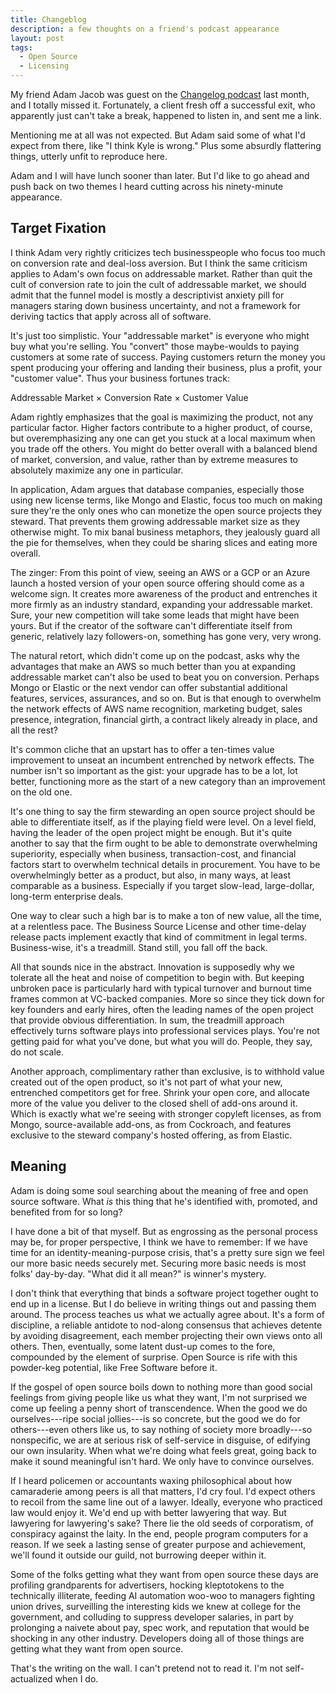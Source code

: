 ```yaml
---
title: Changeblog
description: a few thoughts on a friend's podcast appearance
layout: post
tags:
  - Open Source
  - Licensing
---
```


My friend Adam Jacob was guest on the [Changelog podcast](https://changelog.com/podcast/353) last month, and I totally missed it.  Fortunately, a client fresh off a successful exit, who apparently just can't take a break, happened to listen in, and sent me a link.

Mentioning me at all was not expected.  But Adam said some of what I'd expect from there, like "I think Kyle is wrong."  Plus some absurdly flattering things, utterly unfit to reproduce here.

Adam and I will have lunch sooner than later.  But I'd like to go ahead and push back on two themes I heard cutting across his ninety-minute appearance.

## Target Fixation

I think Adam very rightly criticizes tech businesspeople who focus too much on conversion rate and deal-loss aversion.  But I think the same criticism applies to Adam's own focus on addressable market.  Rather than quit the cult of conversion rate to join the cult of addressable market, we should admit that the funnel model is mostly a descriptivist anxiety pill for managers staring down business uncertainty, and not a framework for deriving tactics that apply across all of software.

It's just too simplistic.  Your "addressable market" is everyone who might buy what you're selling.  You "convert" those maybe-woulds to paying customers at some rate of success.  Paying customers return the money you spent producing your offering and landing their business, plus a profit, your "customer value".  Thus your business fortunes track:

Addressable Market &times; Conversion Rate &times; Customer Value

Adam rightly emphasizes that the goal is maximizing the product, not any particular factor.  Higher factors contribute to a higher product, of course, but overemphasizing any one can get you stuck at a local maximum when you trade off the others.  You might do better overall with a balanced blend of market, conversion, and value, rather than by extreme measures to absolutely maximize any one in particular.

In application, Adam argues that database companies, especially those using new license terms, like Mongo and Elastic, focus too much on making sure they're the only ones who can monetize the open source projects they steward.  That prevents them growing addressable market size as they otherwise might.  To mix banal business metaphors, they jealously guard all the pie for themselves, when they could be sharing slices and eating more overall.

The zinger:  From this point of view, seeing an AWS or a GCP or an Azure launch a hosted version of your open source offering should come as a welcome sign.  It creates more awareness of the product and entrenches it more firmly as an industry standard, expanding your addressable market.  Sure, your new competition will take some leads that might have been yours.  But if the creator of the software can't differentiate itself from generic, relatively lazy followers-on, something has gone very, very wrong.

The natural retort, which didn't come up on the podcast, asks why the advantages that make an AWS so much better than you at expanding addressable market can't also be used to beat you on conversion.  Perhaps Mongo or Elastic or the next vendor can offer substantial additional features, services, assurances, and so on.  But is that enough to overwhelm the network effects of AWS name recognition, marketing budget, sales presence, integration, financial girth, a contract likely already in place, and all the rest?

It's common cliche that an upstart has to offer a ten-times value improvement to unseat an incumbent entrenched by network effects.  The number isn't so important as the gist: your upgrade has to be a lot, lot better, functioning more as the start of a new category than an improvement on the old one.

It's one thing to say the firm stewarding an open source project should be able to differentiate itself, as if the playing field were level.  On a level field, having the leader of the open project might be enough.  But it's quite another to say that the firm ought to be able to demonstrate overwhelming superiority, especially when business, transaction-cost, and financial factors start to overwhelm technical details in procurement.  You have to be overwhelmingly better as a product, but also, in many ways, at least comparable as a business.  Especially if you target slow-lead, large-dollar, long-term enterprise deals.

One way to clear such a high bar is to make a ton of new value, all the time, at a relentless pace.  The Business Source License and other time-delay release pacts implement exactly that kind of commitment in legal terms.  Business-wise, it's a treadmill.  Stand still, you fall off the back.

All that sounds nice in the abstract.  Innovation is supposedly why we tolerate all the heat and noise of competition to begin with.  But keeping unbroken pace is particularly hard with typical turnover and burnout time frames common at VC-backed companies.  More so since they tick down for key founders and early hires, often the leading names of the open project that provide obvious differentiation.  In sum, the treadmill approach effectively turns software plays into professional services plays.  You're not getting paid for what you've done, but what you will do.  People, they say, do not scale.

Another approach, complimentary rather than exclusive, is to withhold value created out of the open product, so it's not part of what your new, entrenched competitors get for free.  Shrink your open core, and allocate more of the value you deliver to the closed shell of add-ons around it.  Which is exactly what we're seeing with stronger copyleft licenses, as from Mongo, source-available add-ons, as from Cockroach, and features exclusive to the steward company's hosted offering, as from Elastic.

## Meaning

Adam is doing some soul searching about the meaning of free and open source software.  What _is_ this thing that he's identified with, promoted, and benefited from for so long?

I have done a bit of that myself.  But as engrossing as the personal process may be, for proper perspective, I think we have to remember:  If we have time for an identity-meaning-purpose crisis, that's a pretty sure sign we feel our more basic needs securely met.  Securing more basic needs is most folks' day-by-day.  "What did it all mean?" is winner's mystery.

I don't think that everything that binds a software project together ought to end up in a license.  But I do believe in writing things out and passing them around.  The process teaches us what we actually agree about.  It's a form of discipline, a reliable antidote to nod-along consensus that achieves detente by avoiding disagreement, each member projecting their own views onto all others.  Then, eventually, some latent dust-up comes to the fore, compounded by the element of surprise.  Open Source is rife with this powder-keg potential, like Free Software before it.

If the gospel of open source boils down to nothing more than good social feelings from giving people like us what they want, I'm not surprised we come up feeling a penny short of transcendence.  When the good we do ourselves---ripe social jollies---is so concrete, but the good we do for others---even others like us, to say nothing of society more broadly---so nonspecific, we are at serious risk of self-service in disguise, of edifying our own insularity.  When what we're doing what feels great, going back to make it sound meaningful isn't hard.  We only have to convince ourselves.

If I heard policemen or accountants waxing philosophical about how camaraderie among peers is all that matters, I'd cry foul.  I'd expect others to recoil from the same line out of a lawyer.  Ideally, everyone who practiced law would enjoy it.  We'd end up with better lawyering that way.  But lawyering for lawyering's sake?  There lie the old seeds of corporatism, of conspiracy against the laity.  In the end, people program computers for a reason.  If we seek a lasting sense of greater purpose and achievement, we'll found it outside our guild, not burrowing deeper within it.

Some of the folks getting what they want from open source these days are profiling grandparents for advertisers, hocking kleptotokens to the technically illiterate, feeding AI automation woo-woo to managers fighting union drives, surveilling the interesting kids we knew at college for the government, and colluding to suppress developer salaries, in part by prolonging a naivete about pay, spec work, and reputation that would be shocking in any other industry.  Developers doing all of those things are getting what they want from open source.

That's the writing on the wall.  I can't pretend not to read it.  I'm not self-actualized when I do.
